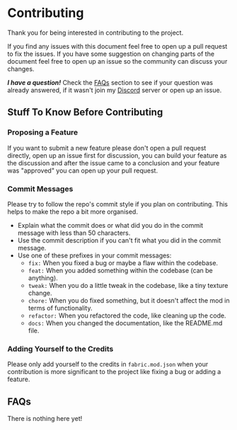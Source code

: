 # Contributing

Thank you for being interested in contributing to the project.

If you find any issues with this document feel free to open up a pull request to fix the issues.
If you have some suggestion on changing parts of the document feel free to open up an issue so the community can discuss your changes.

**_I have a question!_** Check the [FAQs](#faqs) section to see if your question was already answered, if it wasn't join my [Discord](https://discord.gg/CWEApqJ6rc) server or open up an issue.

## Stuff To Know Before Contributing

### Proposing a Feature

If you want to submit a new feature please don't open a pull request directly, open up an issue first for discussion, you can build your feature as the discussion and after the issue came to a conclusion and your feature was "approved" you can open up your pull request.

### Commit Messages

Please try to follow the repo's commit style if you plan on contributing. This helps to make the repo a bit more organised.

* Explain what the commit does or what did you do in the commit message with less than 50 characters.
* Use the commit description if you can't fit what you did in the commit message.
* Use one of these prefixes in your commit messages:
  * `fix:` When you fixed a bug or maybe a flaw within the codebase.
  * `feat:` When you added something within the codebase (can be anything).
  * `tweak:` When you do a little tweak in the codebase, like a tiny texture change.
  * `chore:` When you do fixed something, but it doesn't affect the mod in terms of functionality.
  * `refactor:` When you refactored the code, like cleaning up the code.
  * `docs:` When you changed the documentation, like the README.md file.

### Adding Yourself to the Credits

Please only add yourself to the credits in `fabric.mod.json` when your contribution is more significant to the project like fixing a bug or adding a feature.

## FAQs

There is nothing here yet!

<!-- Thanks, @iyxan23, for writing an awesome contributing guide in Blokkok that I stole and modified. :3 -->